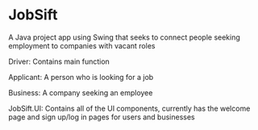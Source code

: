 # JobSift

A Java project app using Swing that seeks to connect people seeking employment to companies with vacant roles


Driver:
  Contains main function

Applicant:
  A person who is looking for a job

Business:
  A company seeking an employee

JobSift.UI:
  Contains all of the UI components, currently has the welcome page and sign up/log in pages for users and businesses
